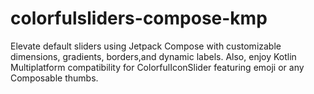 # colorfulsliders-compose-kmp
 Elevate default sliders using Jetpack Compose with customizable dimensions, gradients, borders,and dynamic labels. Also, enjoy Kotlin Multiplatform compatibility for ColorfulIconSlider featuring emoji or any Composable thumbs.
